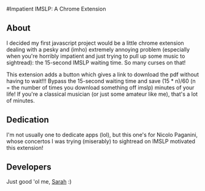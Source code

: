 #Impatient IMSLP: A Chrome Extension

## About
I decided my first javascript project would be a little chrome extension dealing with a pesky and (imho) extremely annoying problem (especially when you're horribly impatient and just trying to pull up some music to sightread): the 15-second IMSLP waiting time. So many curses on that!

This extension adds a button which gives a link to download the pdf without having to wait!!! Bypass the 15-second waiting time and save (15 * n)/60 (n = the number of times you download something off imslp) minutes of your life! If you're a classical musician (or just some amateur like me), that's a lot of minutes.

## Dedication
I'm not usually one to dedicate apps (lol), but this one's for Nicolo Paganini, whose concertos I was trying (miserably) to sightread on IMSLP motivated this extension!

## Developers
Just good 'ol me, <a href="http://github.com/smsukardi">Sarah</a> :)